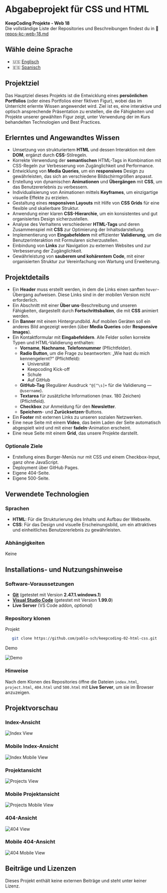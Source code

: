 # Abgabeprojekt für CSS und HTML

**KeepCoding Projekte - Web 18**  
Die vollständige Liste der Repositories und Beschreibungen findest du in 📁 [repos-kc-web-18.md](https://github.com/pablo-sch/pablo-sch/blob/main/docs/repos-kc-web-18.md)

## Wähle deine Sprache

- 🇺🇸 [Englisch](README.md)
- 🇪🇸 [Spanisch](README.es.md)

<!-- ------------------------------------------------------------------------------------------- -->

## Projektziel

Das Hauptziel dieses Projekts ist die Entwicklung eines **persönlichen Portfolios** (oder eines Portfolios einer fiktiven Figur), wobei das im Unterricht erlernte Wissen angewendet wird. Ziel ist es, eine interaktive und optisch ansprechende Präsentation zu erstellen, die die Fähigkeiten und Projekte unserer gewählten Figur zeigt, unter Verwendung der im Kurs behandelten Technologien und Best Practices.

<!-- ------------------------------------------------------------------------------------------- -->

## Erlerntes und Angewandtes Wissen

- Umsetzung von strukturiertem **HTML** und dessen Interaktion mit dem **DOM**, ergänzt durch **CSS**-Stilregeln.
- Korrekte Verwendung der **semantischen** HTML-Tags in Kombination mit CSS-Regeln zur Verbesserung von Zugänglichkeit und Performance.
- Entwicklung von **Media Queries**, um ein **responsives** Design zu gewährleisten, das sich an verschiedene Bildschirmgrößen anpasst.
- Erstellung von dynamischen **Animationen** und **Übergängen** mit **CSS**, um das Benutzererlebnis zu verbessern.
- Individualisierung von Animationen mittels **Keyframes**, um einzigartige visuelle Effekte zu erzielen.
- Gestaltung eines **responsiven Layouts** mit Hilfe von **CSS Grids** für eine flexible und skalierbare Struktur.
- Anwendung einer klaren **CSS-Hierarchie**, um ein konsistentes und gut organisiertes Design sicherzustellen.
- Analyse des Verhaltens verschiedener **HTML-Tags** und deren Zusammenspiel mit **CSS** zur Optimierung der Inhaltsdarstellung.
- Implementierung von **Eingabefeldern** mit effizienter **Validierung**, um die Benutzerinteraktion mit Formularen sicherzustellen.
- Einbindung von **Links** zur Navigation zu externen Websites und zur Verbesserung der Zugänglichkeit.
- Gewährleistung von **sauberem und kohärentem Code**, mit einer organisierten Struktur zur Vereinfachung von Wartung und Erweiterung.

<!-- ------------------------------------------------------------------------------------------- -->

## Projektdetails

- Ein **Header** muss erstellt werden, in dem die Links einen sanften `hover`-Übergang aufweisen. Diese Links sind in der mobilen Version nicht erforderlich.
- Ein Abschnitt mit einer **Über uns**-Beschreibung und unseren Fähigkeiten, dargestellt durch **Fortschrittsbalken**, die mit **CSS** animiert werden.
- Ein **Banner** mit einem Hintergrundbild. Auf mobilen Geräten soll ein anderes Bild angezeigt werden (über **Media Queries** oder **Responsive Images**).
- Ein Kontaktformular mit **Eingabefeldern**. Alle Felder sollen korrekte Typen und HTML-Validierung enthalten:
  - **Vorname**, **Nachname**, **Telefonnummer** (Pflichtfelder).
  - **Radio Button**, um die Frage zu beantworten: „Wie hast du mich kennengelernt?“ (Pflichtfeld):
    - Universität
    - Keepcoding Kick-off
    - Schule
    - Auf GitHub
  - **GitHub-Tag** (Regulärer Ausdruck `^@[^\s]+` für die Validierung — `@username`).
  - **Textarea** für zusätzliche Informationen (max. 180 Zeichen) (Pflichtfeld).
  - **Checkbox** zur Anmeldung für den **Newsletter**.
  - **Speichern**- und **Zurücksetzen**-Buttons.
- Ein **Footer** mit externen Links zu unseren sozialen Netzwerken.
- Eine neue Seite mit einem **Video**, das beim Laden der Seite automatisch abgespielt wird und mit einer **fadeIn**-Animation erscheint.
- Eine neue Seite mit einem **Grid**, das unsere Projekte darstellt.

### Optionale Ziele

- Erstellung eines Burger-Menüs nur mit CSS und einem Checkbox-Input, ganz ohne JavaScript.
- Deployment über GitHub Pages.
- Eigene 404-Seite.
- Eigene 500-Seite.

<!-- ------------------------------------------------------------------------------------------- -->

## Verwendete Technologien

### Sprachen

- **HTML**: Für die Strukturierung des Inhalts und Aufbau der Webseite.
- **CSS**: Für das Design und visuelle Erscheinungsbild, um ein attraktives und einheitliches Benutzererlebnis zu gewährleisten.

### Abhängigkeiten

Keine

<!-- ------------------------------------------------------------------------------------------- -->

## Installations- und Nutzungshinweise

### Software-Voraussetzungen

- **[Git](https://git-scm.com/downloads)** (getestet mit Version **2.47.1.windows.1**)
- **[Visual Studio Code](https://code.visualstudio.com/)** (getestet mit Version **1.99.0**)
- **Live Server** (VS Code addon, _optional_)

### Repository klonen

Projekt

```bash
   git clone https://github.com/pablo-sch/keepcoding-02-html-css.git
```

Demo

![Demo](https://github.com/pablo-sch/pablo-sch/blob/main/etc/clone-tutorial.gif)

### Hinweise

Nach dem Klonen des Repositories öffne die Dateien `index.html`, `project.html`, `404.html` und `500.html` mit **Live Server**, um sie im Browser anzuzeigen.

<!-- ------------------------------------------------------------------------------------------- -->

## Projektvorschau

### Index-Ansicht

![Index View](../etc/preview_images/index.png)

### Mobile Index-Ansicht

![Index Mobile View](../etc/preview_images/index_mobile.png)

### Projektansicht

![Projects View](../etc/preview_images/projects.png)

### Mobile Projektansicht

![Projects Mobile View](../etc/preview_images/projects_mobile.png)

### 404-Ansicht

![404 View](../etc/preview_images/404.png)

### Mobile 404-Ansicht

![404 Mobile View](../etc/preview_images/404_mobile.png)

<!-- ------------------------------------------------------------------------------------------- -->

## Beiträge und Lizenzen

Dieses Projekt enthält keine externen Beiträge und steht unter keiner Lizenz.
